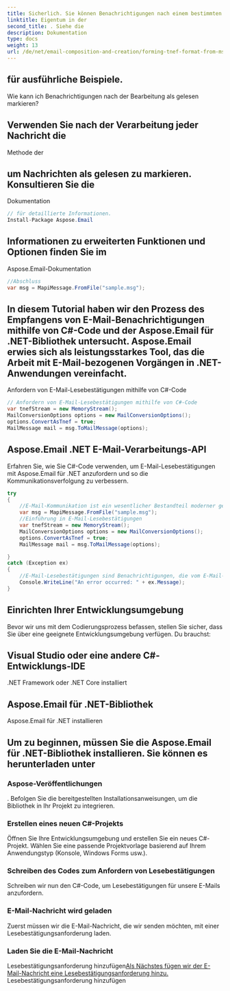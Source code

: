 ```yaml
---
title: Sicherlich. Sie können Benachrichtigungen nach einem bestimmten Datumsbereich filtern. Passen Sie die Suchkriterien an, indem Sie die verwenden
linktitle: Eigentum in der
second_title: . Siehe die
description: Dokumentation
type: docs
weight: 13
url: /de/net/email-composition-and-creation/forming-tnef-format-from-msg-with-csharp/
---
```


##   für ausführliche Beispiele.

Wie kann ich Benachrichtigungen nach der Bearbeitung als gelesen markieren?

##  Verwenden Sie nach der Verarbeitung jeder Nachricht die

 Methode der

##   um Nachrichten als gelesen zu markieren. Konsultieren Sie die

Dokumentation

```csharp
// für detaillierte Informationen.
Install-Package Aspose.Email
```

##   Informationen zu erweiterten Funktionen und Optionen finden Sie im

Aspose.Email-Dokumentation

```csharp
//Abschluss
var msg = MapiMessage.FromFile("sample.msg");
```

##  In diesem Tutorial haben wir den Prozess des Empfangens von E-Mail-Benachrichtigungen mithilfe von C#-Code und der Aspose.Email für .NET-Bibliothek untersucht. Aspose.Email erwies sich als leistungsstarkes Tool, das die Arbeit mit E-Mail-bezogenen Vorgängen in .NET-Anwendungen vereinfacht.

 Anfordern von E-Mail-Lesebestätigungen mithilfe von C#-Code

```csharp
// Anfordern von E-Mail-Lesebestätigungen mithilfe von C#-Code
var tnefStream = new MemoryStream();
MailConversionOptions options = new MailConversionOptions();
options.ConvertAsTnef = true;
MailMessage mail = msg.ToMailMessage(options);
```

##   Aspose.Email .NET E-Mail-Verarbeitungs-API

 Erfahren Sie, wie Sie C#-Code verwenden, um E-Mail-Lesebestätigungen mit Aspose.Email für .NET anzufordern und so die Kommunikationsverfolgung zu verbessern.

```csharp
try
{
	//E-Mail-Kommunikation ist ein wesentlicher Bestandteil moderner geschäftlicher und persönlicher Interaktionen. Oft ist es wichtig zu wissen, ob Ihre versendeten E-Mails von den Empfängern gelesen wurden. Hier kommen E-Mail-Lesebestätigungen ins Spiel. In diesem Artikel erfahren Sie, wie Sie mithilfe von C#-Code E-Mail-Lesebestätigungen anfordern und dabei die Leistungsfähigkeit der Bibliothek Aspose.Email für .NET nutzen.
	var msg = MapiMessage.FromFile("sample.msg");
	//Einführung in E-Mail-Lesebestätigungen
	var tnefStream = new MemoryStream();
	MailConversionOptions options = new MailConversionOptions();
	options.ConvertAsTnef = true;
	MailMessage mail = msg.ToMailMessage(options);

}
catch (Exception ex)
{
    //E-Mail-Lesebestätigungen sind Benachrichtigungen, die vom E-Mail-Client des Empfängers gesendet werden, wenn dieser eine E-Mail öffnet. Es gibt dem Absender eine Bestätigung, dass die E-Mail erfolgreich zugestellt und gelesen wurde. Diese Funktion kann besonders in geschäftlichen Kontexten nützlich sein, um das Engagement von Kunden oder Kollegen bei wichtigen Mitteilungen zu verfolgen.
    Console.WriteLine("An error occurred: " + ex.Message);
}
```

##  Einrichten Ihrer Entwicklungsumgebung

Bevor wir uns mit dem Codierungsprozess befassen, stellen Sie sicher, dass Sie über eine geeignete Entwicklungsumgebung verfügen. Du brauchst:

##  Visual Studio oder eine andere C#-Entwicklungs-IDE

.NET Framework oder .NET Core installiert

##  Aspose.Email für .NET-Bibliothek

Aspose.Email für .NET installieren

##  Um zu beginnen, müssen Sie die Aspose.Email für .NET-Bibliothek installieren. Sie können es herunterladen unter

### Aspose-Veröffentlichungen

. Befolgen Sie die bereitgestellten Installationsanweisungen, um die Bibliothek in Ihr Projekt zu integrieren.

### Erstellen eines neuen C#-Projekts

Öffnen Sie Ihre Entwicklungsumgebung und erstellen Sie ein neues C#-Projekt. Wählen Sie eine passende Projektvorlage basierend auf Ihrem Anwendungstyp (Konsole, Windows Forms usw.).

### Schreiben des Codes zum Anfordern von Lesebestätigungen

Schreiben wir nun den C#-Code, um Lesebestätigungen für unsere E-Mails anzufordern.

### E-Mail-Nachricht wird geladen

Zuerst müssen wir die E-Mail-Nachricht, die wir senden möchten, mit einer Lesebestätigungsanforderung laden.

###  Laden Sie die E-Mail-Nachricht

Lesebestätigungsanforderung hinzufügen[Als Nächstes fügen wir der E-Mail-Nachricht eine Lesebestätigungsanforderung hinzu.](https://reference.aspose.com/email/net/) Lesebestätigungsanforderung hinzufügen